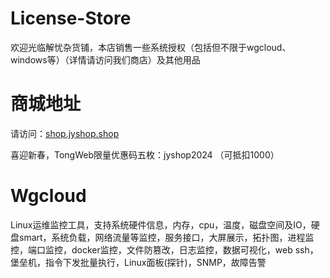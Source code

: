 # License-Store
欢迎光临解忧杂货铺，本店销售一些系统授权（包括但不限于wgcloud、windows等）（详情请访问我们商店）及其他用品

# 商城地址
  请访问：[shop.jyshop.shop](https://shop.jyshop.shop)
  
  喜迎新春，TongWeb限量优惠码五枚：jyshop2024 （可抵扣1000）

# Wgcloud
  Linux运维监控工具，支持系统硬件信息，内存，cpu，温度，磁盘空间及IO，硬盘smart，系统负载，网络流量等监控，服务接口，大屏展示，拓扑图，进程监控，端口监控，docker监控，文件防篡改，日志监控，数据可视化，web ssh，堡垒机，指令下发批量执行，Linux面板(探针)，SNMP，故障告警
